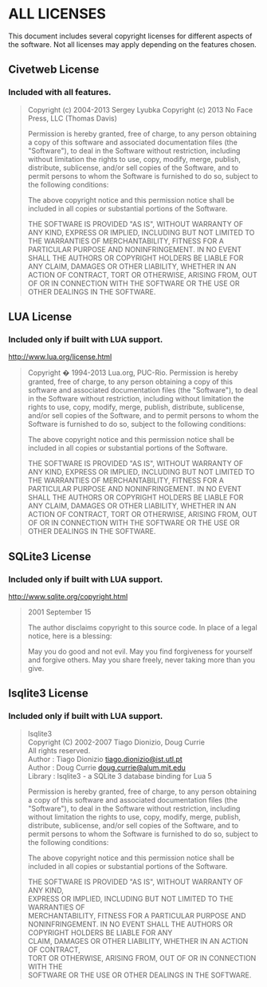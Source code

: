 ALL LICENSES
=====

This document includes several copyright licenses for different
aspects of the software.  Not all licenses may apply depending
on the features chosen.

Civetweb License
-----

### Included with all features.

> Copyright (c) 2004-2013 Sergey Lyubka
> Copyright (c) 2013 No Face Press, LLC (Thomas Davis)
> 
> Permission is hereby granted, free of charge, to any person obtaining a copy
> of this software and associated documentation files (the "Software"), to deal
> in the Software without restriction, including without limitation the rights
> to use, copy, modify, merge, publish, distribute, sublicense, and/or sell
> copies of the Software, and to permit persons to whom the Software is
> furnished to do so, subject to the following conditions:
> 
> The above copyright notice and this permission notice shall be included in
> all copies or substantial portions of the Software.
> 
> THE SOFTWARE IS PROVIDED "AS IS", WITHOUT WARRANTY OF ANY KIND, EXPRESS OR
> IMPLIED, INCLUDING BUT NOT LIMITED TO THE WARRANTIES OF MERCHANTABILITY,
> FITNESS FOR A PARTICULAR PURPOSE AND NONINFRINGEMENT. IN NO EVENT SHALL THE
> AUTHORS OR COPYRIGHT HOLDERS BE LIABLE FOR ANY CLAIM, DAMAGES OR OTHER
> LIABILITY, WHETHER IN AN ACTION OF CONTRACT, TORT OR OTHERWISE, ARISING FROM,
> OUT OF OR IN CONNECTION WITH THE SOFTWARE OR THE USE OR OTHER DEALINGS IN
> THE SOFTWARE.

LUA License
------

### Included only if built with LUA support.

http://www.lua.org/license.html

> Copyright � 1994-2013 Lua.org, PUC-Rio.
> Permission is hereby granted, free of charge, to any person obtaining a copy of this software and associated documentation files (the "Software"), to deal in the Software without restriction, including without limitation the rights to use, copy, modify, merge, publish, distribute, sublicense, and/or sell copies of the Software, and to permit persons to whom the Software is furnished to do so, subject to the following conditions:
>
> The above copyright notice and this permission notice shall be included in all copies or substantial portions of the Software.
> 
> THE SOFTWARE IS PROVIDED "AS IS", WITHOUT WARRANTY OF ANY KIND, EXPRESS OR IMPLIED, INCLUDING BUT NOT LIMITED TO THE WARRANTIES OF MERCHANTABILITY, FITNESS FOR A PARTICULAR PURPOSE AND NONINFRINGEMENT. IN NO EVENT SHALL THE AUTHORS OR COPYRIGHT HOLDERS BE LIABLE FOR ANY CLAIM, DAMAGES OR OTHER LIABILITY, WHETHER IN AN ACTION OF CONTRACT, TORT OR OTHERWISE, ARISING FROM, OUT OF OR IN CONNECTION WITH THE SOFTWARE OR THE USE OR OTHER DEALINGS IN THE SOFTWARE.


SQLite3 License
------

### Included only if built with LUA support.

http://www.sqlite.org/copyright.html

> 2001 September 15
>
> The author disclaims copyright to this source code.  In place of
> a legal notice, here is a blessing:
>
>    May you do good and not evil.
>    May you find forgiveness for yourself and forgive others.
>    May you share freely, never taking more than you give.

lsqlite3 License
------

### Included only if built with LUA support.

> lsqlite3                                                              
> Copyright (C) 2002-2007 Tiago Dionizio, Doug Currie                   
> All rights reserved.                                                  
> Author    : Tiago Dionizio <tiago.dionizio@ist.utl.pt>                
> Author    : Doug Currie <doug.currie@alum.mit.edu>                    
> Library   : lsqlite3 - a SQLite 3 database binding for Lua 5          
>                                                                      
> Permission is hereby granted, free of charge, to any person obtaining 
> a copy of this software and associated documentation files (the       
> "Software"), to deal in the Software without restriction, including   
> without limitation the rights to use, copy, modify, merge, publish,   
> distribute, sublicense, and/or sell copies of the Software, and to    
> permit persons to whom the Software is furnished to do so, subject to 
> the following conditions:                                             
>                                                                      
> The above copyright notice and this permission notice shall be        
> included in all copies or substantial portions of the Software.       
>                                                                      
> THE SOFTWARE IS PROVIDED "AS IS", WITHOUT WARRANTY OF ANY KIND,       
> EXPRESS OR IMPLIED, INCLUDING BUT NOT LIMITED TO THE WARRANTIES OF    
> MERCHANTABILITY, FITNESS FOR A PARTICULAR PURPOSE AND NONINFRINGEMENT.
> IN NO EVENT SHALL THE AUTHORS OR COPYRIGHT HOLDERS BE LIABLE FOR ANY  
> CLAIM, DAMAGES OR OTHER LIABILITY, WHETHER IN AN ACTION OF CONTRACT,  
> TORT OR OTHERWISE, ARISING FROM, OUT OF OR IN CONNECTION WITH THE     
> SOFTWARE OR THE USE OR OTHER DEALINGS IN THE SOFTWARE.                

